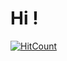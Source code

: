 # Hi !

[![HitCount](http://hits.dwyl.com/mckarsi/mckarsi.svg)](http://hits.dwyl.com/mckarsi/mckarsi)
